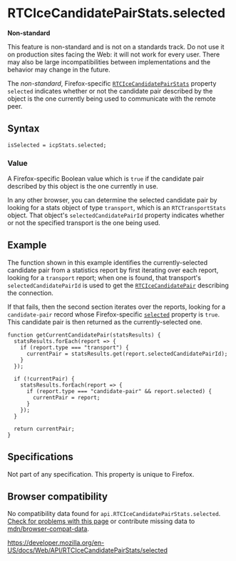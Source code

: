 RTCIceCandidatePairStats.selected
=================================

**Non-standard**

This feature is non-standard and is not on a standards track. Do not use it on production sites facing the Web: it will not work for every user. There may also be large incompatibilities between implementations and the behavior may change in the future.

The *non-standard*, Firefox-specific [`RTCIceCandidatePairStats`](../rtcicecandidatepairstats) property `selected` indicates whether or not the candidate pair described by the object is the one currently being used to communicate with the remote peer.

Syntax
------

    isSelected = icpStats.selected;

### Value

A Firefox-specific Boolean value which is `true` if the candidate pair described by this object is the one currently in use.

In any other browser, you can determine the selected candidate pair by looking for a stats object of type `transport`, which is an <span class="page-not-created">`RTCTransportStats`</span> object. That object's <span class="page-not-created">`selectedCandidatePairId`</span> property indicates whether or not the specified transport is the one being used.

Example
-------

The function shown in this example identifies the currently-selected candidate pair from a statistics report by first iterating over each report, looking for a `transport` report; when one is found, that transport's <span class="page-not-created">`selectedCandidatePairId`</span> is used to get the [`RTCIceCandidatePair`](../rtcicecandidatepair) describing the connection.

If that fails, then the second section iterates over the reports, looking for a `candidate-pair` record whose Firefox-specific [`selected`](selected) property is `true`. This candidate pair is then returned as the currently-selected one.

    function getCurrentCandidatePair(statsResults) {
      statsResults.forEach(report => {
        if (report.type === "transport") {
          currentPair = statsResults.get(report.selectedCandidatePairId);
        }
      });

      if (!currentPair) {
        statsResults.forEach(report => {
          if (report.type === "candidate-pair" && report.selected) {
            currentPair = report;
          }
        });
      }

      return currentPair;
    }

Specifications
--------------

Not part of any specification. This property is unique to Firefox.

Browser compatibility
---------------------

No compatibility data found for `api.RTCIceCandidatePairStats.selected`.  
[Check for problems with this page](#on-github) or contribute missing data to [mdn/browser-compat-data](https://github.com/mdn/browser-compat-data).

<a href="https://developer.mozilla.org/en-US/docs/Web/API/RTCIceCandidatePairStats/selected" class="_attribution-link">https://developer.mozilla.org/en-US/docs/Web/API/RTCIceCandidatePairStats/selected</a>
